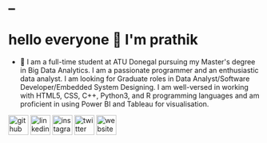 # _
# hello everyone 👋 I'm prathik 

- 🔭 
I am a full-time student at ATU Donegal pursuing my Master's degree in Big Data Analytics. I am a passionate programmer and an enthusiastic data analyst. I am looking for Graduate roles in Data Analyst/Software Developer/Embedded System Designing. I am well-versed in working with HTML5, CSS, C++, Python3, and R programming languages and am proficient in using Power BI and Tableau for visualisation.


[<img src='https://cdn.jsdelivr.net/npm/simple-icons@3.0.1/icons/github.svg' alt='github' height='40'>](https://github.com/prathik-l)  [<img src='https://cdn.jsdelivr.net/npm/simple-icons@3.0.1/icons/linkedin.svg' alt='linkedin' height='40'>](https://www.linkedin.com/in/prathik-l//)  [<img src='https://cdn.jsdelivr.net/npm/simple-icons@3.0.1/icons/instagram.svg' alt='instagram' height='40'>](https://www.instagram.com/prathik_l/?igshid=YmMyMTA2M2Y%3D/)  [<img src='https://cdn.jsdelivr.net/npm/simple-icons@3.0.1/icons/twitter.svg' alt='twitter' height='40'>](https://twitter.com/prathik_in)  [<img src='https://cdn.jsdelivr.net/npm/simple-icons@3.0.1/icons/icloud.svg' alt='website' height='40'>](https://github.com/prathik-l/Prathik-Lathish-Babu/edit/main/README.md)  
